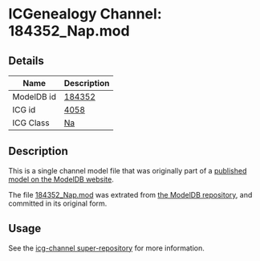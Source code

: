# ICGenealogy Channel: 184352\_Nap.mod

## Details

Name | Description
---- | -----------
ModelDB id | [184352](http://senselab.med.yale.edu/ModelDB/ShowModel.cshtml?model=184352)
ICG id | [4058](http://icg.neurotheory.ox.ac.uk/channels/2/4058)
ICG Class | [Na](http://icg.neurotheory.ox.ac.uk/channels/2)

## Description

This is a single channel model file that was originally part of a [published model on the ModelDB website](http://senselab.med.yale.edu/mModelDB/ShowModel.cshtml?model=184352).

The file [184352\_Nap.mod](184352_Nap.mod) was extrated from [the ModelDB repository](http://senselab.med.yale.edu/ModelDB/ShowModel.cshtml?model=184352), and committed in its original form.

## Usage

See the [icg-channel super-repository](https://github.com/icgenealogy/icg-channels) for more information.